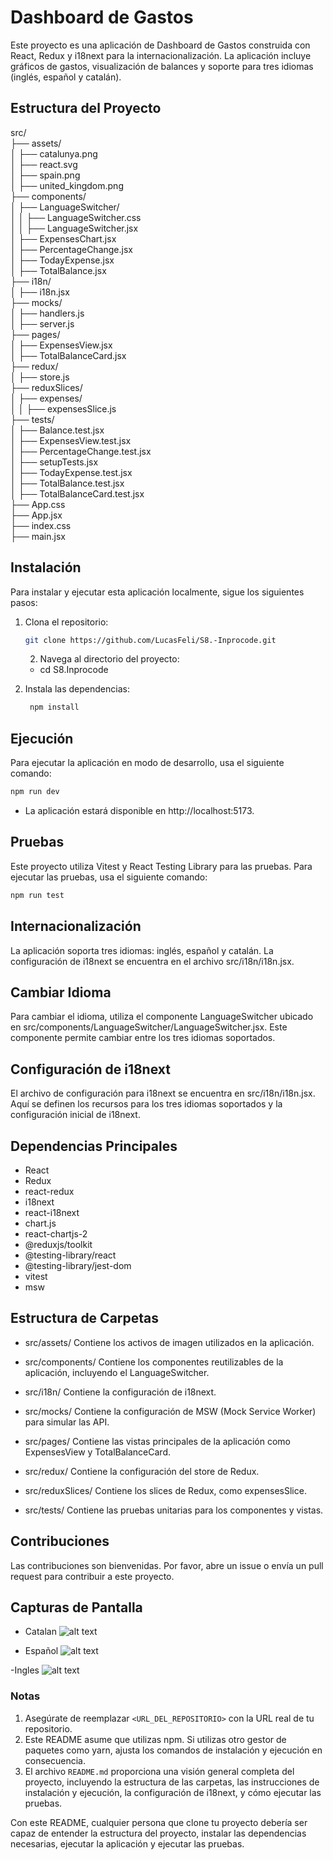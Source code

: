 # Dashboard de Gastos

Este proyecto es una aplicación de Dashboard de Gastos construida con React, Redux y i18next para la internacionalización. La aplicación incluye gráficos de gastos, visualización de balances y soporte para tres idiomas (inglés, español y catalán).

## Estructura del Proyecto

src/<br>
├── assets/<br>
│ ├── catalunya.png<br>
│ ├── react.svg<br>
│ ├── spain.png<br>
│ ├── united_kingdom.png<br>
├── components/<br>
│ ├── LanguageSwitcher/<br>
│ │ ├── LanguageSwitcher.css<br>
│ │ ├── LanguageSwitcher.jsx<br>
│ ├── ExpensesChart.jsx<br>
│ ├── PercentageChange.jsx<br>
│ ├── TodayExpense.jsx<br>
│ ├── TotalBalance.jsx<br>
├── i18n/<br>
│ ├── i18n.jsx<br>
├── mocks/<br>
│ ├── handlers.js<br>
│ ├── server.js<br>
├── pages/<br>
│ ├── ExpensesView.jsx<br>
│ ├── TotalBalanceCard.jsx<br>
├── redux/<br>
│ ├── store.js<br>
├── reduxSlices/<br>
│ ├── expenses/<br>
│ │ ├── expensesSlice.js<br>
├── tests/<br>
│ ├── Balance.test.jsx<br>
│ ├── ExpensesView.test.jsx<br>
│ ├── PercentageChange.test.jsx<br>
│ ├── setupTests.jsx<br>
│ ├── TodayExpense.test.jsx<br>
│ ├── TotalBalance.test.jsx<br>
│ ├── TotalBalanceCard.test.jsx<br>
├── App.css<br>
├── App.jsx<br>
├── index.css<br>
├── main.jsx<br>



## Instalación

Para instalar y ejecutar esta aplicación localmente, sigue los siguientes pasos:

1. Clona el repositorio:
   ```bash
   git clone https://github.com/LucasFeli/S8.-Inprocode.git
   ```

   2. Navega al directorio del proyecto:

   - cd S8.Inprocode

3. Instala las dependencias:
    ```sh
     npm install
    ```

## Ejecución
Para ejecutar la aplicación en modo de desarrollo, usa el siguiente comando:
```sh
npm run dev
```

- La aplicación estará disponible en http://localhost:5173.

## Pruebas
Este proyecto utiliza Vitest y React Testing Library para las pruebas. Para ejecutar las pruebas, usa el siguiente comando:

```sh
npm run test
```

## Internacionalización
La aplicación soporta tres idiomas: inglés, español y catalán. La configuración de i18next se encuentra en el archivo src/i18n/i18n.jsx.

## Cambiar Idioma
Para cambiar el idioma, utiliza el componente LanguageSwitcher ubicado en src/components/LanguageSwitcher/LanguageSwitcher.jsx. Este componente permite cambiar entre los tres idiomas soportados.

## Configuración de i18next
El archivo de configuración para i18next se encuentra en src/i18n/i18n.jsx. Aquí se definen los recursos para los tres idiomas soportados y la configuración inicial de i18next.

## Dependencias Principales

- React
- Redux
- react-redux
- i18next
- react-i18next
- chart.js
- react-chartjs-2
- @reduxjs/toolkit
- @testing-library/react
- @testing-library/jest-dom
- vitest
- msw

## Estructura de Carpetas

- src/assets/
Contiene los activos de imagen utilizados en la aplicación.

- src/components/
Contiene los componentes reutilizables de la aplicación, incluyendo el LanguageSwitcher.

- src/i18n/
Contiene la configuración de i18next.

- src/mocks/
Contiene la configuración de MSW (Mock Service Worker) para simular las API.

- src/pages/
Contiene las vistas principales de la aplicación como ExpensesView y TotalBalanceCard.

- src/redux/
Contiene la configuración del store de Redux.

- src/reduxSlices/
Contiene los slices de Redux, como expensesSlice.

- src/tests/
Contiene las pruebas unitarias para los componentes y vistas.

## Contribuciones

Las contribuciones son bienvenidas. Por favor, abre un issue o envía un pull request para contribuir a este proyecto.

## Capturas de Pantalla

- Catalan
![alt text](src/assets/Capturas/Catalan.png)

- Español
![alt text](src/assets/Capturas/Español.png)

-Ingles
![alt text](src/assets/Capturas/Ingles.png)


### Notas

1. Asegúrate de reemplazar `<URL_DEL_REPOSITORIO>` con la URL real de tu repositorio.
2. Este README asume que utilizas npm. Si utilizas otro gestor de paquetes como yarn, ajusta los comandos de instalación y ejecución en consecuencia.
3. El archivo `README.md` proporciona una visión general completa del proyecto, incluyendo la estructura de las carpetas, las instrucciones de instalación y ejecución, la configuración de i18next, y cómo ejecutar las pruebas.

Con este README, cualquier persona que clone tu proyecto debería ser capaz de entender la estructura del proyecto, instalar las dependencias necesarias, ejecutar la aplicación y ejecutar las pruebas.

